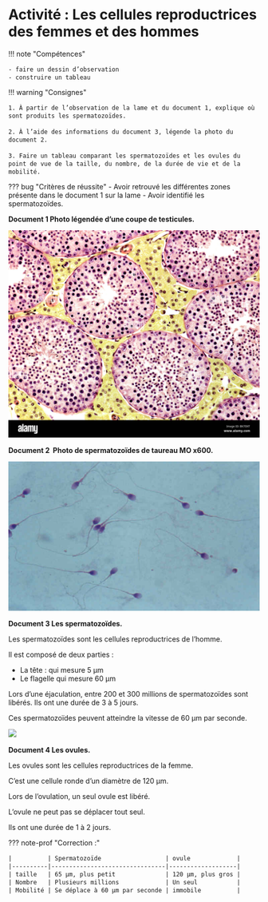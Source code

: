 # Activité : Les cellules reproductrices des femmes et des hommes

!!! note "Compétences"

    - faire un dessin d’observation 
    - construire un tableau 

!!! warning "Consignes"

    1. À partir de l’observation de la lame et du document 1, explique où sont produits les spermatozoïdes.

    2. À l’aide des informations du document 3, légende la photo du document 2.

    3. Faire un tableau comparant les spermatozoïdes et les ovules du point de vue de la taille, du nombre, de la durée de vie et de la mobilité. 
    
??? bug "Critères de réussite"
    - Avoir retrouvé les différentes zones présente dans le document 1 sur la lame
    - Avoir identifié les spermatozoïdes.


**Document 1 Photo légendée d’une coupe de testicules.**

![](Pictures/testicule.jpg)

**Document 2  Photo de spermatozoïdes de taureau MO x600.**

![](Pictures/spermatozoides.png)

**Document 3 Les spermatozoïdes.**

Les spermatozoïdes sont les cellules reproductrices de l’homme.

Il est composé de deux parties :

- La tête : qui mesure 5 µm
- Le flagelle qui mesure 60 µm

Lors d’une éjaculation, entre 200 et 300 millions de spermatozoïdes sont libérés. Ils ont une durée de 3 à 5 jours.

Ces spermatozoïdes peuvent atteindre la vitesse de 60 µm par seconde.

![](Pictures/fécondation.png)

**Document 4 Les ovules.**

Les ovules sont les cellules reproductrices de la femme.

C’est une cellule ronde d’un diamètre de 120 µm.

Lors de l’ovulation, un seul ovule est libéré.

L’ovule ne peut pas se déplacer tout seul.

Ils ont une durée de 1 à 2 jours.



??? note-prof "Correction :"

    |          | Spermatozoïde                  | ovule             |
    |----------|--------------------------------|-------------------|
    | taille   | 65 µm, plus petit              | 120 µm, plus gros |
    | Nombre   | Plusieurs millions             | Un seul           |
    | Mobilité | Se déplace à 60 µm par seconde | immobile          |
